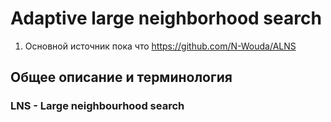 # Adaptive large neighborhood search

1. Основной источник пока что https://github.com/N-Wouda/ALNS


## Общее описание и терминология
### LNS - Large neighbourhood search


